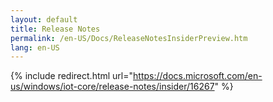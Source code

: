 ```yaml
---
layout: default
title: Release Notes
permalink: /en-US/Docs/ReleaseNotesInsiderPreview.htm
lang: en-US
---
```

{% include redirect.html url="https://docs.microsoft.com/en-us/windows/iot-core/release-notes/insider/16267" %}
